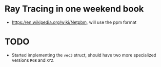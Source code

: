 # Ray Tracing in one weekend book

* https://en.wikipedia.org/wiki/Netpbm, will use the ppm format

# TODO

* Started implementing the `vec3` struct, should have two more specialized versions `RGB` and `XYZ`.
